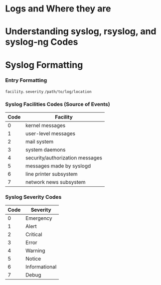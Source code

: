 # Logs and Where they are

# Understanding syslog, rsyslog, and syslog-ng Codes

# Syslog Formatting

### Entry Formatting
`facility`. `severity` `/path/to/log/location`

### Syslog Facilities Codes (Source of Events)
| Code | Facility |
| ---- | -------- |
| 0 | kernel messages |
| 1 | user-level messages |
| 2 | mail system |
| 3 | system daemons |
| 4 | security/authorization messages |
| 5 | messages made by syslogd |
| 6 | line printer subsystem |
| 7 | network news subsystem |

### Syslog Severity Codes

| Code | Severity |
| ---- | -------- |
| 0 | Emergency |
| 1 | Alert |
| 2 | Critical |
| 3 | Error |
| 4 | Warning |
| 5 | Notice |
| 6 | Informational |
| 7 | Debug |
